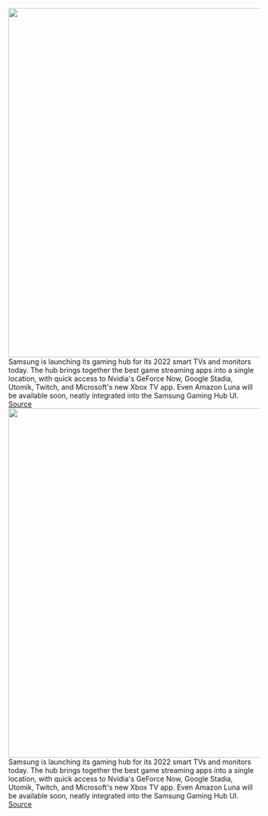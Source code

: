 <img src='https://cdn.vox-cdn.com/thumbor/l9xQbBUMjKmy0IPwn7qlz2mpm0c=/0x0:2880x1592/1200x800/filters:focal(1210x566:1670x1026)/cdn.vox-cdn.com/uploads/chorus_image/image/71033225/02_KV_Image_desktop.0.jpg' width='700px' /><br/>
Samsung is launching its gaming hub for its 2022 smart TVs and monitors today. The hub brings together the best game streaming apps into a single location, with quick access to Nvidia's GeForce Now, Google Stadia, Utomik, Twitch, and Microsoft's new Xbox TV app. Even Amazon Luna will be available soon, neatly integrated into the Samsung Gaming Hub UI.
<a href='https://www.theverge.com/2022/6/30/23189392/samsung-gaming-hub-xbox-stadia-luna-apps-support'> Source <a/><img src='https://cdn.vox-cdn.com/thumbor/l9xQbBUMjKmy0IPwn7qlz2mpm0c=/0x0:2880x1592/1200x800/filters:focal(1210x566:1670x1026)/cdn.vox-cdn.com/uploads/chorus_image/image/71033225/02_KV_Image_desktop.0.jpg' width='700px' /><br/>
Samsung is launching its gaming hub for its 2022 smart TVs and monitors today. The hub brings together the best game streaming apps into a single location, with quick access to Nvidia's GeForce Now, Google Stadia, Utomik, Twitch, and Microsoft's new Xbox TV app. Even Amazon Luna will be available soon, neatly integrated into the Samsung Gaming Hub UI.
<a href='https://www.theverge.com/2022/6/30/23189392/samsung-gaming-hub-xbox-stadia-luna-apps-support'> Source <a/>